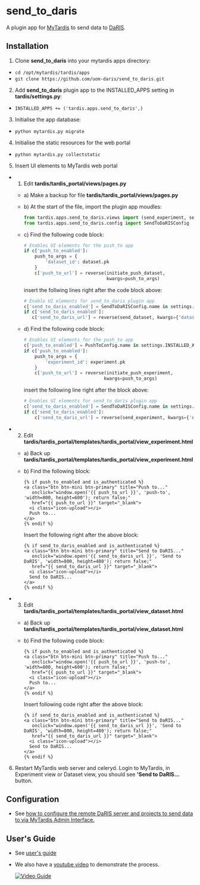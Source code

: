 # send_to_daris
A plugin app for [MyTardis](https://github.com/mytardis/mytardis) to send data to [DaRIS](https://github.com/uom-daris/daris).

## Installation

1. Clone **send_to_daris** into your mytardis apps directory:
  * `cd /opt/mytardis/tardis/apps`
  * `git clone https://github.com/uom-daris/send_to_daris.git`
2. Add **send_to_daris** plugin app to the INSTALLED_APPS setting in **tardis/settings.py**:
  * `INSTALLED_APPS += ('tardis.apps.send_to_daris',)`
3. Initialise the app database:
  * `python mytardis.py migrate`
4. Initialise the static resources for the web portal
  * `python mytardis.py collectstatic`
5. Insert UI elements to MyTardis web portal
  - 1) Edit **tardis/tardis_portal/views/pages.py**
    - a) Make a backup for file **tardis/tardis_portal/views/pages.py**
    - b) At the start of the file, import the plugin app moudles:
         ```python
         from tardis.apps.send_to_daris.views import (send_experiment, send_dataset)
         from tardis.apps.send_to_daris.config import SendToDaRISConfig
         ```

    - c) Find the following code block:
         ```python
         # Enables UI elements for the push_to app
         if c['push_to_enabled']:
             push_to_args = {
                 'dataset_id': dataset.pk
             }
             c['push_to_url'] = reverse(initiate_push_dataset,
                                        kwargs=push_to_args)
         ```
         
         insert the follwing lines right after the code block above:
         ```python
         # Enable UI elements for send_to_daris plugin app
         c['send_to_daris_enabled'] = SendToDaRISConfig.name in settings.INSTALLED_APPS
         if c['send_to_daris_enabled']:
            c['send_to_daris_url'] = reverse(send_dataset, kwargs={'dataset_id': dataset.pk})
         ```
 
    - d) Find the following code block:
         ```python
         # Enables UI elements for the push_to app
         c['push_to_enabled'] = PushToConfig.name in settings.INSTALLED_APPS
         if c['push_to_enabled']:
             push_to_args = {
                 'experiment_id': experiment.pk
             }
             c['push_to_url'] = reverse(initiate_push_experiment,
                                       kwargs=push_to_args)
         ```
         
         insert the following line right after the block above:
         ```python
         # Enables UI elements for send_to_daris plugin app
         c['send_to_daris_enabled'] = SendToDaRISConfig.name in settings.INSTALLED_APPS
         if c['send_to_daris_enabled']:
             c['send_to_daris_url'] = reverse(send_experiment, kwargs={'experiment_id': experiment.pk})
         ```

  - 2) Edit **tardis/tardis_portal/templates/tardis_portal/view_experiment.html**
    - a) Back up **tardis/tardis_portal/templates/tardis_portal/view_experiment.html**
    - b) Find the following block:
         ```
         {% if push_to_enabled and is_authenticated %}
         <a class="btn btn-mini btn-primary" title="Push to..."
            onclick="window.open('{{ push_to_url }}', 'push-to', 'width=800, height=600'); return false;"
            href="{{ push_to_url }}" target="_blank">
           <i class="icon-upload"></i>
           Push to...
         </a>
         {% endif %}
         ```
         
         Insert the following right after the above block:
         ```
         {% if send_to_daris_enabled and is_authenticated %}
         <a class="btn btn-mini btn-primary" title="Send to DaRIS..."
            onclick="window.open('{{ send_to_daris_url }}', 'Send to DaRIS', 'width=800, height=480'); return false;"
            href="{{ send_to_daris_url }}" target="_blank">
           <i class="icon-upload"></i>
           Send to DaRIS...
         </a>
         {% endif %}
         ```
 
  - 3) Edit **tardis/tardis_portal/templates/tardis_portal/view_dataset.html**
    - a) Back up **tardis/tardis_portal/templates/tardis_portal/view_dataset.html**
    - b) Find the following code block:
         ```
         {% if push_to_enabled and is_authenticated %}
         <a class="btn btn-mini btn-primary" title="Push to..."
            onclick="window.open('{{ push_to_url }}', 'push-to', 'width=800, height=600'); return false;"
            href="{{ push_to_url }}" target="_blank">
           <i class="icon-upload"></i>
           Push to...
         </a>
         {% endif %}
         ```

         Insert following code right after the above block:
         ```
         {% if send_to_daris_enabled and is_authenticated %}
         <a class="btn btn-mini btn-primary" title="Send to DaRIS..."
            onclick="window.open('{{ send_to_daris_url }}', 'Send to DaRIS', 'width=800, height=480'); return false;"
            href="{{ send_to_daris_url }}" target="_blank">
           <i class="icon-upload"></i>
           Send to DaRIS...
         </a>
         {% endif %}
         ```
6. Restart MyTardis web server and celeryd. Login to MyTardis, in Experiment view or Dataset view, you should see **'Send to DaRIS...** button.

## Configuration
  * See [how to configure the remote DaRIS server and projects to send data to via MyTardis Admin Interface.](http://nsp.nectar.org.au/resplat-wiki/doku.php?id=data_management:daris:interop:mytardis_plugin_app_send_to_daris#configuration)

## User's Guide
  * See [user's guide](http://nsp.nectar.org.au/resplat-wiki/doku.php?id=data_management:daris:interop:mytardis_plugin_app_send_to_daris#user_s_guide)
  * We also have a [youtube video](https://youtu.be/3ioBixZ6qmk) to demonstrate the process.

    [![Video Guide](https://img.youtube.com/vi/3ioBixZ6qmk/0.jpg)](https://www.youtube.com/watch?v=3ioBixZ6qmk)
